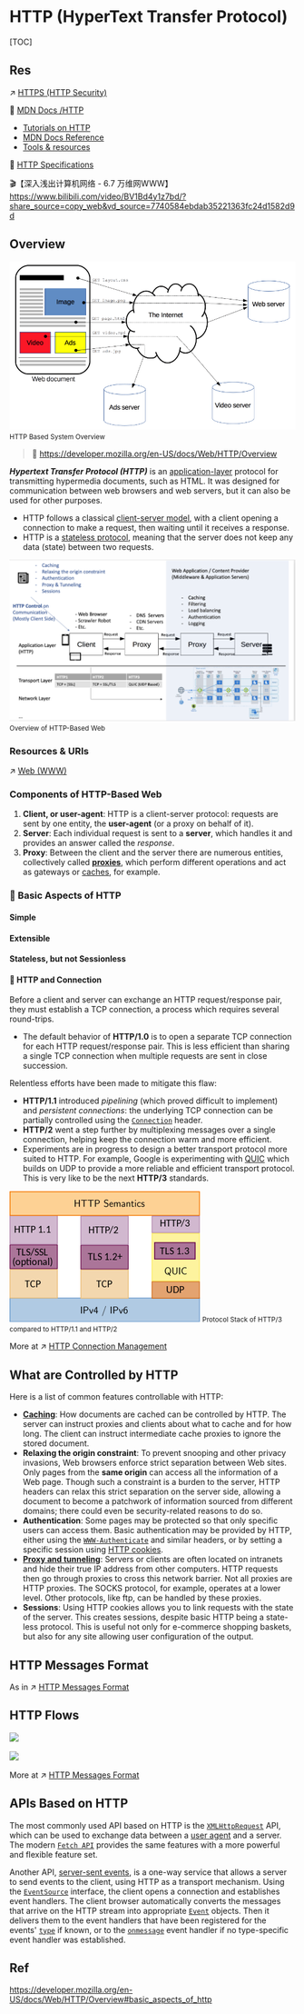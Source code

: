 # HTTP (HyperText Transfer Protocol)

[TOC]



## Res
↗ [HTTPS (HTTP Security)](../../../../../../CyberSecurity/Network%20Security/🏇%20Network%20Security%20Basics%20&%20Protocols/📱%20Application%20Layer%20Security%20Protocols/HTTPS%20(HTTP%20Security)/HTTPS%20(HTTP%20Security).md)


📂 [MDN Docs /HTTP](https://developer.mozilla.org/en-US/docs/Web/HTTP)
- [Tutorials on HTTP](https://developer.mozilla.org/en-US/docs/Web/HTTP#tutorials)
- [MDN Docs Reference](https://developer.mozilla.org/en-US/docs/Web/HTTP#reference)
- [Tools & resources](https://developer.mozilla.org/en-US/docs/Web/HTTP#tools_resources) 

📂 [HTTP Specifications](https://developer.mozilla.org/en-US/docs/Web/HTTP/Resources_and_specifications)


🎬【深入浅出计算机网络 - 6.7 万维网WWW】 https://www.bilibili.com/video/BV1Bd4y1z7bd/?share_source=copy_web&vd_source=7740584ebdab35221363fc24d1582d9d



## Overview
![](../../../../../../../Assets/Pics/Pasted%20image%2020230319124630.png)
<small>HTTP Based System Overview</small>

> 🔗 https://developer.mozilla.org/en-US/docs/Web/HTTP/Overview

**_Hypertext Transfer Protocol (HTTP)_** is an [application-layer](https://en.wikipedia.org/wiki/Application_Layer) protocol for transmitting hypermedia documents, such as HTML. It was designed for communication between web browsers and web servers, but it can also be used for other purposes.
- HTTP follows a classical [client-server model](https://en.wikipedia.org/wiki/Client%E2%80%93server_model), with a client opening a connection to make a request, then waiting until it receives a response. 
- HTTP is a [stateless protocol](https://en.wikipedia.org/wiki/Stateless_protocol), meaning that the server does not keep any data (state) between two requests.

![](../../../../../../../Assets/Pics/Screenshot%202023-03-19%20at%201.39.29%20PM.png)
<small>Overview of HTTP-Based Web</small>


### Resources & URIs
↗ [Web (WWW)](../Web%20(WWW).md#Resources%20&%20URIs)


### Components of HTTP-Based Web
1. **Client, or user-agent**: HTTP is a client-server protocol: requests are sent by one entity, the **user-agent** (or a proxy on behalf of it).
2. **Server**: Each individual request is sent to a **server**, which handles it and provides an answer called the _response_. 
3. **Proxy**: Between the client and the server there are numerous entities, collectively called **[proxies](https://developer.mozilla.org/en-US/docs/Glossary/Proxy_server)**, which perform different operations and act as gateways or [caches](https://developer.mozilla.org/en-US/docs/Glossary/Cache), for example.


### 🎯 Basic Aspects of HTTP
#### Simple

#### Extensible

#### Stateless, but not Sessionless


#### 🐝 HTTP and Connection
Before a client and server can exchange an HTTP request/response pair, they must establish a TCP connection, a process which requires several round-trips. 

- The default behavior of **HTTP/1.0** is to open a separate TCP connection for each HTTP request/response pair. This is less efficient than sharing a single TCP connection when multiple requests are sent in close succession.

Relentless efforts have been made to mitigate this flaw:
- **HTTP/1.1** introduced _pipelining_ (which proved difficult to implement) and _persistent connections_: the underlying TCP connection can be partially controlled using the [`Connection`](https://developer.mozilla.org/en-US/docs/Web/HTTP/Headers/Connection) header.
- **HTTP/2** went a step further by multiplexing messages over a single connection, helping keep the connection warm and more efficient.
- Experiments are in progress to design a better transport protocol more suited to HTTP. For example, Google is experimenting with [QUIC](https://en.wikipedia.org/wiki/QUIC) which builds on UDP to provide a more reliable and efficient transport protocol. This is very like to be the next **HTTP/3** standards.

[![img](../../../../../../../Assets/Pics/336px-HTTP-1.1_vs._HTTP-2_vs._HTTP-3_Protocol_Stack.svg.png)](https://en.wikipedia.org/wiki/File:HTTP-1.1_vs._HTTP-2_vs._HTTP-3_Protocol_Stack.svg)
<small>Protocol Stack of HTTP/3 compared to HTTP/1.1 and HTTP/2</small>

More at ↗ [HTTP Connection Management](HTTP%20Basics/HTTP%20Connection%20Management.md)



## What are Controlled by HTTP
Here is a list of common features controllable with HTTP:

- **[Caching](https://developer.mozilla.org/en-US/docs/Web/HTTP/Caching)**: How documents are cached can be controlled by HTTP. The server can instruct proxies and clients about what to cache and for how long. The client can instruct intermediate cache proxies to ignore the stored document.
- **Relaxing the origin constraint**: To prevent snooping and other privacy invasions, Web browsers enforce strict separation between Web sites. Only pages from the **same origin** can access all the information of a Web page. Though such a constraint is a burden to the server, HTTP headers can relax this strict separation on the server side, allowing a document to become a patchwork of information sourced from different domains; there could even be security-related reasons to do so.
- **Authentication**: Some pages may be protected so that only specific users can access them. Basic authentication may be provided by HTTP, either using the [`WWW-Authenticate`](https://developer.mozilla.org/en-US/docs/Web/HTTP/Headers/WWW-Authenticate) and similar headers, or by setting a specific session using [HTTP cookies](https://developer.mozilla.org/en-US/docs/Web/HTTP/Cookies).
- **[Proxy and tunneling](https://developer.mozilla.org/en-US/docs/Web/HTTP/Proxy_servers_and_tunneling)**: Servers or clients are often located on intranets and hide their true IP address from other computers. HTTP requests then go through proxies to cross this network barrier. Not all proxies are HTTP proxies. The SOCKS protocol, for example, operates at a lower level. Other protocols, like ftp, can be handled by these proxies.
- **Sessions**: Using HTTP cookies allows you to link requests with the state of the server. This creates sessions, despite basic HTTP being a state-less protocol. This is useful not only for e-commerce shopping baskets, but also for any site allowing user configuration of the output.



## HTTP Messages Format
As in ↗ [HTTP Messages Format](HTTP%20Basics/HTTP%20Messages%20Format.md)



## HTTP Flows
![](../../../../../../../../Assets/Pics/Pasted%20image%2020230319141809.png)

![](../../../../../../../../Assets/Pics/Pasted%20image%2020230319141942.png)

More at ↗ [HTTP Messages Format](HTTP%20Basics/HTTP%20Messages%20Format.md)



## APIs Based on HTTP
The most commonly used API based on HTTP is the [`XMLHttpRequest`](https://developer.mozilla.org/en-US/docs/Web/API/XMLHttpRequest) API, which can be used to exchange data between a [user agent](https://developer.mozilla.org/en-US/docs/Glossary/User_agent) and a server. The modern [`Fetch API`](https://developer.mozilla.org/en-US/docs/Web/API/Fetch_API) provides the same features with a more powerful and flexible feature set.

Another API, [server-sent events](https://developer.mozilla.org/en-US/docs/Web/API/Server-sent_events), is a one-way service that allows a server to send events to the client, using HTTP as a transport mechanism. Using the [`EventSource`](https://developer.mozilla.org/en-US/docs/Web/API/EventSource) interface, the client opens a connection and establishes event handlers. The client browser automatically converts the messages that arrive on the HTTP stream into appropriate [`Event`](https://developer.mozilla.org/en-US/docs/Web/API/Event) objects. Then it delivers them to the event handlers that have been registered for the events' [`type`](https://developer.mozilla.org/en-US/docs/Web/API/Event/type "type") if known, or to the [`onmessage`](https://developer.mozilla.org/en-US/docs/Web/API/EventSource/message_event "onmessage") event handler if no type-specific event handler was established.



## Ref
https://developer.mozilla.org/en-US/docs/Web/HTTP/Overview#basic_aspects_of_http

